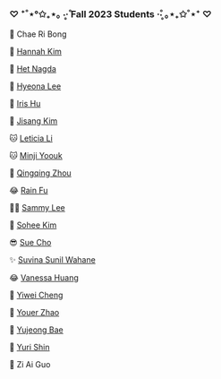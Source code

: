 ### ♡ ⁺˚⋆°✩₊⋆｡ ‧̥·̊ Fall 2023 Students ·̊‧̥ ｡⋆₊✩˚⋆⁺ ♡

🌱 Chae Ri Bong

👻 [Hannah Kim](https://nhkmforschool.notion.site/nhkmforschool/Hannah-s-Physical-Computing-Blog-ac14850725fd4e98bb66ec5695d592d2)

🌚 [Het Nagda](https://het-nagda.notion.site/Het-Nagda-s-Blog-Physical-Computing-aec7638f5f0647cd82644a2dde6c805a)

🤞 [Hyeona Lee](https://held-airplane-149.notion.site/Hyeona-s-Blog_IxD-Physical-Computing-1095e59ef3f74be5b5d850054e73a359?pvs=4)

🫠 [Iris Hu](https://ooirisoo.notion.site/Iris-s-Blog-for-Physical-Computing-05f0217602d447c5a27b3116b74d3be6?pvs=4)

💪 [Jisang Kim](https://jisangkim.notion.site/Jisang-s-Blog-5cd7b3e84def4860a97b58a460e7b530)

🐱 [Leticia Li](https://leticiali.notion.site/Leticia-s-Physical-Computing-Blog-2fbde44e9e2440749a5f7bc02f63623d)

🐱 [Minji Yoouk](https://miniature-gem-fab.notion.site/Physical-Computing-38d2a02499ba44bc9ee24b347360da66?pvs=4)

🤣 [Qingqing Zhou](https://incredible-gastonia-7a1.notion.site/Qingqing-s-Blog-Pysical-Computing-f9851f2751cc4e78a0f7bf40f4ef85f0?pvs=4)

😂 [Rain Fu](https://cultured-casquette-77d.notion.site/Physical-Computing-93c0010f32a64c1eb4057b9940d729c5)

😶‍🌫️ [Sammy Lee](https://glaze-flower-ba8.notion.site/Phys-Comp_Seungmi-s-Blog-73c46e2fe11e490d9c39a3de8a3c48cb?pvs=4)

🙌 [Sohee Kim](https://sohee-kim.notion.site/Sohee-s-Physical-Computing-Blog-4b635aae913a43dc829ef03c587a96a3)

😎 [Sue Cho](https://woolly-cockroach-c85.notion.site/Eun-Soo-s-Physical-Computing-journey-e5249019ac84456db507146c85d1dc39)

✨ [Suvina Sunil Wahane](https://medium.com/@swahane_82517)

😂 [Vanessa Huang](https://unequaled-drawer-1a7.notion.site/SVA-Physical-Computing-7a09d15d719e4112bb0c31696e7f46e9)

🤯 [Yiwei Cheng](https://yiweichengdesign.com/4218952/20/)

🥳 [Youer Zhao](https://exciting-mine-14f.notion.site/Youer-s-Blog-ccce1775e1964bd5b3d06b064784930d)

💖 [Yujeong Bae](https://spiral-keyboard-a10.notion.site/Yujeong-s-Physical-Computing-fa7c510746a041b6ba30159b878d460a?pvs=4)

🍄 [Yuri Shin](https://medium.com/@houseyuri)

🌱 Zi Ai Guo
